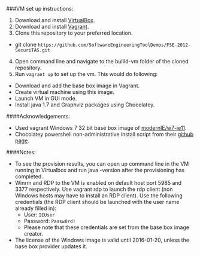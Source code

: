 ###VM set up instructions:

1. Download and install [VirtualBox](https://www.virtualbox.org/).
2. Download and install [Vagrant](http://www.vagrantup.com/).
3. Clone this repository to your preferred location. 
  * git clone `https://github.com/SoftwareEngineeringToolDemos/FSE-2012-SecuriTAS.git`
4. Open command line and navigate to the bulild-vm folder of the cloned repository.
4. Run `vagrant up` to set up the vm. This would do following:
  * Download and add the base box image in Vagrant.
  * Create virtual machine using this image.
  * Launch VM in GUI mode.
  * Install java 1.7 and Graphviz packages using Chocolatey.

####Acknowledgements:
  * Used vagrant Windows 7 32 bit base box image of [modernIE/w7-ie11](https://vagrantcloud.com/modernIE/boxes/w7-ie11).
  * Chocolatey powershell non-administrative install script from their [github page](https://github.com/chocolatey/choco/wiki/Installation#command-line).

####Notes:
  * To see the provision results, you can open up command line in the VM running in Virtualbox and run java -version after the provisioning has completed.
  * Winrm and RDP to the VM is enabled on default host port 5985 and 3377 respectively. Use vagrant rdp to launch the rdp client (non Windows hosts may have to install an RDP client). Use the following credentials (the RDP client should be launched with the user name already filled in):
      * User: `IEUser`
      * Password: `Passw0rd!`
      * Please note that these credentials are set from the base box image creator.
  * The license of the Windows image is valid until 2016-01-20, unless the base box provider updates it.
